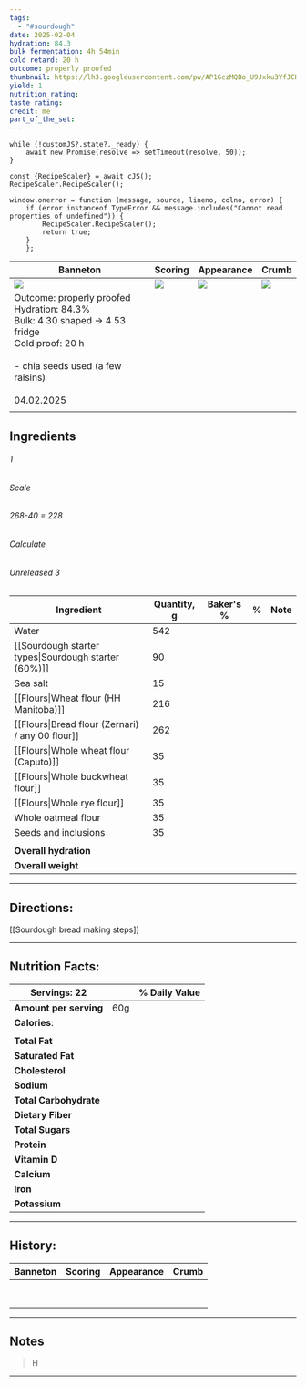 ```yaml
---
tags:
  - "#sourdough"
date: 2025-02-04
hydration: 84.3
bulk fermentation: 4h 54min
cold retard: 20 h
outcome: properly proofed
thumbnail: https://lh3.googleusercontent.com/pw/AP1GczMQBo_U9Jxku3YfJCHQgEv5RZMn8s5yf7zmlGfo1v_t2b7z6wsvKujP9jqyUypNFDHr3h9jkoe-T4ahLDwdtQPaDBPzshpJidY8_bcQkdCI94s2mVkps4VBYujDbIQrCCcD7nuBpHWc7u12_a0Ys2du=w1280-h960-s-no-gm?authuser=0
yield: 1
nutrition rating: 
taste rating: 
credit: me
part_of_the_set:
---
```

```dataviewjs
while (!customJS?.state?._ready) { 
	await new Promise(resolve => setTimeout(resolve, 50)); 
} 

const {RecipeScaler} = await cJS();
RecipeScaler.RecipeScaler();

window.onerror = function (message, source, lineno, colno, error) {
	if (error instanceof TypeError && message.includes("Cannot read properties of undefined")) {
		RecipeScaler.RecipeScaler();
		return true;
	}
    };
```

| Banneton                                                                                                                                                                                                                             | Scoring                                                                                                                                                                                                                              | Appearance                                                                                                                                                                                                                           | Crumb                                                                                                                                                                                                                                |
| ------------------------------------------------------------------------------------------------------------------------------------------------------------------------------------------------------------------------------------ | ------------------------------------------------------------------------------------------------------------------------------------------------------------------------------------------------------------------------------------ | ------------------------------------------------------------------------------------------------------------------------------------------------------------------------------------------------------------------------------------ | ------------------------------------------------------------------------------------------------------------------------------------------------------------------------------------------------------------------------------------ |
| ![](https://lh3.googleusercontent.com/pw/AP1GczO9DQ_6isETrDEcPyCDpo1ksTUEvxbd0OH3P5_IFVttWXVS3JwwPYZfktTQwS38StjZ9yr2yPxTRQjtBxgQZ7rrS9nEir-zR0YrZbMyl_C-2nXLUdxKoOeg6isMXAhouwUUmHGVciV6tasOlGbK6piQ=w1280-h960-s-no-gm?authuser=0) | ![](https://lh3.googleusercontent.com/pw/AP1GczOMmLDph920u7t4GorMCmFm4mJy2-5JxVLC_JMOSt6YL8vDLhS7HxZJTgBZ4a49bium_HPJC5QLosIsq3FFBeK6HdRKcS7eHpJl0kkFP6tk-hzBjkEDQQwjmYS6vsT7Nm1BXQYVDpdTQofQGYvenaTu=w779-h1039-s-no-gm?authuser=0) | ![](https://lh3.googleusercontent.com/pw/AP1GczMQBo_U9Jxku3YfJCHQgEv5RZMn8s5yf7zmlGfo1v_t2b7z6wsvKujP9jqyUypNFDHr3h9jkoe-T4ahLDwdtQPaDBPzshpJidY8_bcQkdCI94s2mVkps4VBYujDbIQrCCcD7nuBpHWc7u12_a0Ys2du=w1280-h960-s-no-gm?authuser=0) | ![](https://lh3.googleusercontent.com/pw/AP1GczOCyRmWO_-H3L2AsBjRn6q6FF3fFo6MhyQlpB1hSwM-Z5PpXLm8JdbUBRyakmC3D-tn1nOj5utzp0X4TqBSi_toXPnq0-yw82KIlPdEFnrFY8okFX3NQCn5CN84lLOnomXsq7DZUPrHl4wqtnZLAJcc=w779-h1039-s-no-gm?authuser=0) |
| Outcome: properly proofed<br>Hydration: 84.3%<br>Bulk: 4 30 shaped -> 4 53 fridge<br>Cold proof: 20 h<br><br>- chia seeds used (a few raisins)<br><br>04.02.2025                                                                     |                                                                                                                                                                                                                                      |                                                                                                                                                                                                                                      |                                                                                                                                                                                                                                      |
|                                                                                                                                                                                                                                      |                                                                                                                                                                                                                                      |                                                                                                                                                                                                                                      |                                                                                                                                                                                                                                      |



## Ingredients

###### 1
###### Scale
###### 268-40 = 228
###### Calculate
###### Unreleased 3

| Ingredient                                           | Quantity, g | Baker's % | %   | Note |
| ---------------------------------------------------- | ----------- | --------- | --- | ---- |
| Water                                                | 542         |           |     |      |
| [[Sourdough starter types\|Sourdough starter (60%)]] | 90          |           |     |      |
| Sea salt                                             | 15          |           |     |      |
| [[Flours\|Wheat flour (HH Manitoba)]]                | 216         |           |     |      |
| [[Flours\|Bread flour (Zernari) / any 00 flour]]     | 262         |           |     |      |
| [[Flours\|Whole wheat flour (Caputo)]]               | 35          |           |     |      |
| [[Flours\|Whole buckwheat flour]]                    | 35          |           |     |      |
| [[Flours\|Whole rye flour]]                          | 35          |           |     |      |
| Whole oatmeal flour                                  | 35          |           |     |      |
| Seeds and inclusions                                 | 35          |           |     |      |
|                                                      |             |           |     |      |
| **Overall hydration**                                |             |           |     |      |
| **Overall weight**                                   |             |           |     |      |






---
## Directions:

[[Sourdough bread making steps]]


---
## Nutrition Facts:

| **Servings:** 22       |       | % Daily Value |
| ---------------------- | ----- | ------------- |
| **Amount per serving** | 60g   |               |
| **Calories**:          |       |               |
|                        |       |               |
| **Total Fat**          |       |               |
| **Saturated Fat**      |       |               |
| **Cholesterol**        |       |               |
| **Sodium**             |       |               |
| **Total Carbohydrate** |       |               |
| **Dietary Fiber**      |       |               |
| **Total Sugars**       |       |               |
| **Protein**            |       |               |
| **Vitamin D**          |       |               |
| **Calcium**            |       |               |
| **Iron**               |       |               |
| **Potassium**          |       |               |

---
## History:

| Banneton                                                                                                                                                                                                                             | Scoring                                                                                                                                                                                                                             | Appearance                                                                                                                                                                                                                           | Crumb                                                                                                                                                                                                                                |
| ------------------------------------------------------------------------------------------------------------------------------------------------------------------------------------------------------------------------------------ | ----------------------------------------------------------------------------------------------------------------------------------------------------------------------------------------------------------------------------------- | ------------------------------------------------------------------------------------------------------------------------------------------------------------------------------------------------------------------------------------ | ------------------------------------------------------------------------------------------------------------------------------------------------------------------------------------------------------------------------------------ |
|                                                                                                                                                                                                                                      |                                                                                                                                                                                                                                     |                                                                                                                                                                                                                                      |                                                                                                                                                                                                                                      |
|                                                                                                                                                                                                                                      |                                                                                                                                                                                                                                     |                                                                                                                                                                                                                                      |                                                                                                                                                                                                                                      |
|                                                                                                                                                                                                                                      |                                                                                                                                                                                                                                     |                                                                                                                                                                                                                                      |                                                                                                                                                                                                                                      |
|                                                                                                                                                                                                                                      |                                                                                                                                                                                                                                     |                                                                                                                                                                                                                                      |                                                                                                                                                                                                                                      |
|                                                                                                                                                                                                                                      |                                                                                                                                                                                                                                     |                                                                                                                                                                                                                                      |                                                                                                                                                                                                                                      |
|                                                                                                                                                                                                                                      |                                                                                                                                                                                                                                     |                                                                                                                                                                                                                                      |                                                                                                                                                                                                                                      |
|                                                                                                                                                                                                                                      |                                                                                                                                                                                                                                     |                                                                                                                                                                                                                                      |                                                                                                                                                                                                                                      |
|                                                                                                                                                                                                                                      |                                                                                                                                                                                                                                     |                                                                                                                                                                                                                                      |                                                                                                                                                                                                                                      |

---
## Notes

> H

---



